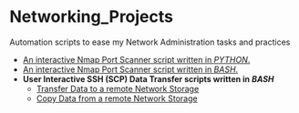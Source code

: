# Networking_Projects

Automation scripts to ease my Network Administration tasks and practices

- <a href="https://github.com/Tolero2/Networking_Projects/blob/main/PortScanner.py"> An interactive Nmap Port Scanner script written in *PYTHON*.</a>
- <a href="https://github.com/Tolero2/Networking_Projects/blob/main/PortScanner.sh">An interactive Nmap Port Scanner script written in *BASH*.</a>
- **User Interactive SSH (SCP) Data Transfer scripts written in *BASH*** 
    - <a href="https://github.com/Tolero2/Networking_Projects/blob/main/SSHTrasferFile.sh">Transfer Data to a remote Network Storage</a>
    - <a href="https://github.com/Tolero2/Networking_Projects/blob/main/SSHCopyFile.sh">Copy Data from a remote Network Storage</a>



